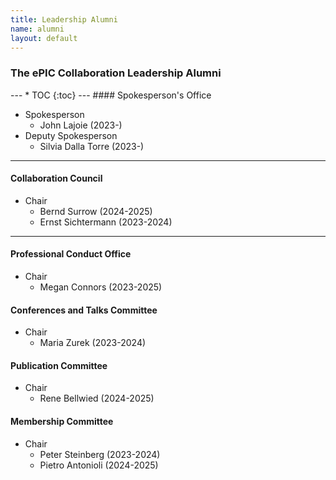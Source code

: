 ```yaml
---
title: Leadership Alumni
name: alumni
layout: default
---
```


<h3>The ePIC Collaboration Leadership Alumni</h3>
---
* TOC
{:toc}
---
#### Spokesperson's Office

* Spokesperson
   * John Lajoie (2023-)
* Deputy Spokesperson
   * Silvia Dalla Torre (2023-)

---
#### Collaboration Council

* Chair
   * Bernd Surrow (2024-2025)
   * Ernst Sichtermann (2023-2024)

---
#### Professional Conduct Office

* Chair
   * Megan Connors (2023-2025)
 
#### Conferences and Talks Committee

* Chair
   * Maria Zurek (2023-2024)
 
#### Publication Committee

* Chair
   * Rene Bellwied (2024-2025)
 
#### Membership Committee

* Chair
   * Peter Steinberg   (2023-2024)
   * Pietro Antonioli  (2024-2025)
